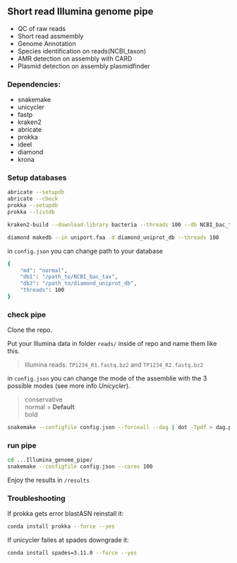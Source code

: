## Short read Illumina genome pipe

- QC of raw reads
- Short read assmembly
- Genome Annotation
- Species identification on reads(NCBI_taxon)
- AMR detection on assembly with CARD
- Plasmid detection on assembly plasmidfinder

### Dependencies:

- snakemake
- unicycler
- fastp
- kraken2
- abricate
- prokka
- ideel
- diamond
- krona

### Setup databases

```bash
abricate --setupdb
abricate --check
prokka --setupdb
prokka --listdb  
```

```bash
kraken2-build --download-library bacteria --threads 100 --db NCBI_bac_tax
```

```bash
diamond makedb --in uniport.faa -d diamond_uniprot_db --threads 100
```

in `config.json` you can change path to your database

```bash
{
	"md": "normal",
	"db1": "/path_to/NCBI_bac_tax",
	"db2": "/path_to/diamond_uniprot_db",
	"threads": 100
}
```

### check pipe

Clone the repo.

Put your Illumina data in folder `reads/` inside of repo and name them like this.

>Illumina reads: `TP1234_R1.fastq.bz2` and `TP1234_R2.fastq.bz2` 

in `config.json` you can change the mode of the assemblie with the 3 possible modes (see more info _Unicycler_).

> conservative   
normal = __Default__  
bold


```bash
snakemake --configfile config.json --forceall --dag | dot -Tpdf > dag.pdf
```

### run pipe

```bash
cd ...Illumina_genome_pipe/
snakemake --configfile config.json --cores 100
```
Enjoy the results in `/results`


### Troubleshooting

If prokka gets error blastASN reinstall it:
```bash
conda install prokka --force --yes
```

If unicycler failes at spades downgrade it:
```bash
conda install spades=3.11.0 --force --yes
```
